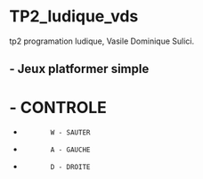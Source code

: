 # TP2_ludique_vds
tp2 programation ludique, Vasile Dominique Sulici.

## - Jeux platformer simple

# - CONTROLE
-            W - SAUTER
-            A - GAUCHE
-            D - DROITE

  

